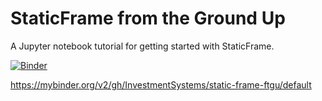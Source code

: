 # StaticFrame from the Ground Up

A Jupyter notebook tutorial for getting started with StaticFrame.

[![Binder](https://mybinder.org/badge_logo.svg)](https://mybinder.org/v2/gh/InvestmentSystems/static-frame-ftgu/default)

https://mybinder.org/v2/gh/InvestmentSystems/static-frame-ftgu/default

